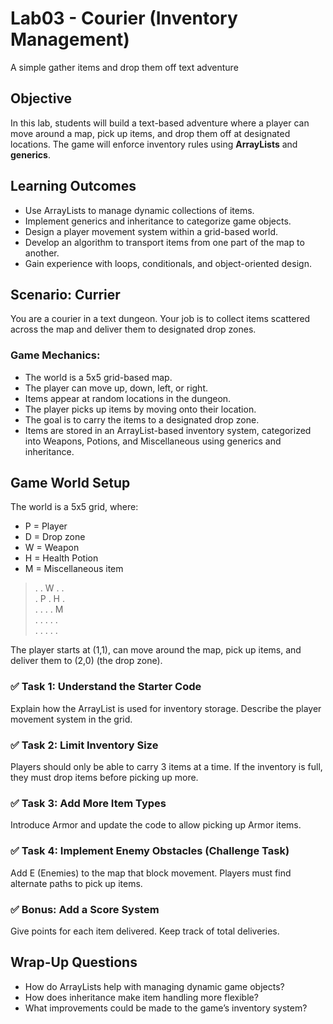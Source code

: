 # Lab03 - Courier (Inventory Management)
A simple gather items and drop them off text adventure

## Objective
In this lab, students will build a text-based adventure where a player can move around a map, pick up items, and drop them off at designated locations. The game will enforce inventory rules using **ArrayLists** and **generics**.

## Learning Outcomes
- Use ArrayLists to manage dynamic collections of items.
- Implement generics and inheritance to categorize game objects.
- Design a player movement system within a grid-based world.
- Develop an algorithm to transport items from one part of the map to another.
- Gain experience with loops, conditionals, and object-oriented design.

## Scenario: Currier
You are a courier in a text dungeon. Your job is to collect items scattered across the map and deliver them to designated drop zones.

### Game Mechanics:
- The world is a 5x5 grid-based map.
- The player can move up, down, left, or right.
- Items appear at random locations in the dungeon.
- The player picks up items by moving onto their location.
- The goal is to carry the items to a designated drop zone.
- Items are stored in an ArrayList-based inventory system, categorized into Weapons, Potions, and Miscellaneous using generics and inheritance.

## Game World Setup
The world is a 5x5 grid, where:

- P = Player
- D = Drop zone
- W = Weapon
- H = Health Potion
- M = Miscellaneous item

> .   .   W   .   .  
> .   P   .   H   .  
> .   .   .   .   M  
> .   .   .   .   .  
> .   .   .   .   .  

The player starts at (1,1), can move around the map, pick up items, and deliver them to (2,0) (the drop zone).

### ✅ Task 1: Understand the Starter Code
Explain how the ArrayList is used for inventory storage.
Describe the player movement system in the grid.

### ✅ Task 2: Limit Inventory Size
Players should only be able to carry 3 items at a time. If the inventory is full, they must drop items before picking up more.

### ✅ Task 3: Add More Item Types
Introduce Armor and update the code to allow picking up Armor items.

### ✅ Task 4: Implement Enemy Obstacles (Challenge Task)
Add E (Enemies) to the map that block movement. Players must find alternate paths to pick up items.

### ✅ Bonus: Add a Score System
Give points for each item delivered. Keep track of total deliveries.

## Wrap-Up Questions
- How do ArrayLists help with managing dynamic game objects?
- How does inheritance make item handling more flexible?
- What improvements could be made to the game’s inventory system?

